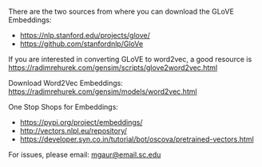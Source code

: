 There are the two sources from where you can download the GLoVE Embeddings:
* https://nlp.stanford.edu/projects/glove/
* https://github.com/stanfordnlp/GloVe

If you are interested in converting GLoVE to word2vec, a good resource is https://radimrehurek.com/gensim/scripts/glove2word2vec.html

Download Word2Vec Embeddings: https://radimrehurek.com/gensim/models/word2vec.html

One Stop Shops for Embeddings: 
* https://pypi.org/project/embeddings/ 
* http://vectors.nlpl.eu/repository/
* https://developer.syn.co.in/tutorial/bot/oscova/pretrained-vectors.html 

For issues, please email: mgaur@email.sc.edu
